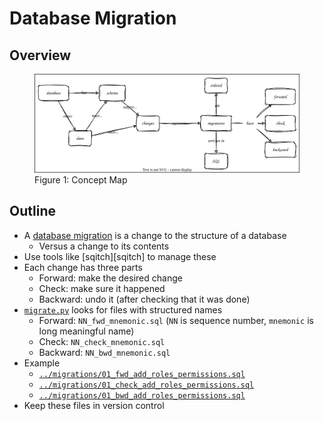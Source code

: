 # Database Migration

## Overview

<figure id="migrate-concept-map">
  <img src="migrate_concept_map.svg" alt="concept map of database migration"/>
  <figcaption>Figure 1: Concept Map</figcaption>
</figure>

## Outline

-   A [database migration](g:db-migration) is a change to the structure of a database
    -   Versus a change to its contents
-   Use tools like [sqitch][sqitch] to manage these
-   Each change has three parts
    -   Forward: make the desired change
    -   Check: make sure it happened
    -   Backward: undo it (after checking that it was done)
-   [`migrate.py`](./migrate.py) looks for files with structured names
    -   Forward: `NN_fwd_mnemonic.sql` (`NN` is sequence number, `mnemonic` is long meaningful name)
    -   Check: `NN_check_mnemonic.sql`
    -   Backward: `NN_bwd_mnemonic.sql`
-   Example
    -   [`../migrations/01_fwd_add_roles_permissions.sql`](../migrations/01_fwd_add_roles_permissions.sql)
    -   [`../migrations/01_check_add_roles_permissions.sql`](../migrations/01_check_add_roles_permissions.sql)
    -   [`../migrations/01_bwd_add_roles_permissions.sql`](../migrations/01_bwd_add_roles_permissions.sql)
-   Keep these files in version control
